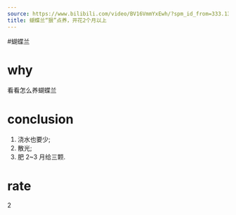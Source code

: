 ```yaml
---
source: https://www.bilibili.com/video/BV16VmmYxEwh/?spm_id_from=333.1387.favlist.content.click&vd_source=549bde2564979641a5f0adbcfa529b0a
title: 蝴蝶兰“狠”点养，开花2个月以上
---
```


#蝴蝶兰 
# why
看看怎么养蝴蝶兰
# conclusion
1. 浇水也要少;
2. 散光;
3. 肥 2~3 月给三颗.
# rate
2
